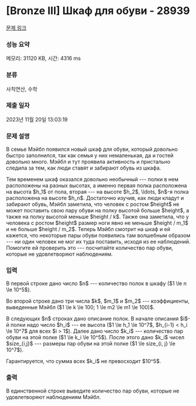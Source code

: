 # [Bronze III] Шкаф для обуви - 28939 

[문제 링크](https://www.acmicpc.net/problem/28939) 

### 성능 요약

메모리: 31120 KB, 시간: 4316 ms

### 분류

사칙연산, 수학

### 제출 일자

2023년 11월 20일 13:03:19

### 문제 설명

<p>В семье Мэйбл появился новый шкаф для обуви, который довольно быстро заполнился, так как семья у них немаленькая, да и гостей довольно много. Мэйбл и тут проявила активность и пристально следила за тем, как люди ставят и забирают обувь из шкафа.</p>

<p>Тем временем шкаф оказался довольно необычный --- полки в нем расположены на разных высотах, а именно первая полка расположена на высота $h_1$ от пола, вторая --- на высоте $h_2$, \ldots, $n$-я полка расположена на высоте $h_n$. Достаточно изучив, как люди кладут и забирают обувь, Мэйбл заметила, что человек с ростом $height$ не может поставить свою пару обуви на полку высотой больше $height$, а также на полку высотой меньше $height / k$. Также она заметила, что у человека с ростом $height$ размер ноги явно не меньше $height / m_1$ и не больше $height / m_2$. Теперь Мэйбл смотрит на шкаф и ей кажется, что некоторые пары обуви появились там волшебным образом --- ни один человек не мог их туда поставить, исходя из ее наблюдений. Помогите ей проверить это --- посчитайте количество пар обуви, которые не удовлетворяют наблюдениям.</p>

### 입력 

 <p>В первой строке дано число $n$ --- количество полок в шкафу ($1 \le n \le 10^5$).</p>

<p>Во второй строке дано три числа $k$, $m_1$ и $m_2$ --- коэффициенты, выведенные Мэйбл ($1 \le k \le 100; 1 \le m2 \le m1 \le 100)$.</p>

<p>В следующих $n$ строках дано описание полок. В начале описания $i$-й полки надо число $h_i$ --- ее высота ($1 \le h_1 \le 10^7$, $h_{i-1} < h_i \le 10^7$ для всех $i > 1$). Далее дано число $k_i$ --- количество пар обуви на этой полке ($1 \le k_i \le 10^5$). После этого дано $k_i$ чисел $size_{i,j}$ --- размеры пар обуви на этой полке ($1 \le size_{i, j} \le 10^7$).</p>

<p>Гарантируется, что сумма всех $k_i$ не превосходит $10^5$.</p>

### 출력 

 <p>В единственной строке выведите количество пар обуви, которые не удовлетворяют наблюдениям Мэйбл.</p>

